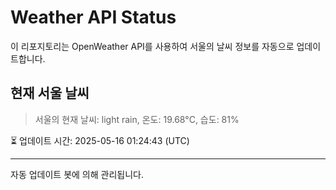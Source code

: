 
# Weather API Status

이 리포지토리는 OpenWeather API를 사용하여 서울의 날씨 정보를 자동으로 업데이트합니다.

## 현재 서울 날씨
> 서울의 현재 날씨: light rain, 온도: 19.68°C, 습도: 81%

⏳ 업데이트 시간: 2025-05-16 01:24:43 (UTC)

---
자동 업데이트 봇에 의해 관리됩니다.
